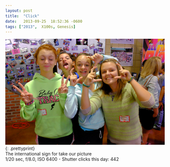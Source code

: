 ```yaml
---
layout: post
title:  "Click"
date:   2013-09-25  18:52:36 -0600
tags: ["2013",  X100s, Genesis]
---
```

![:title](/images/2013/2013_0925_DSCF8633.jpg)
{: .prettyprint}  
The international sign for take our picture  
1/20 sec, f/8.0, ISO 6400 - Shutter clicks this day: 442